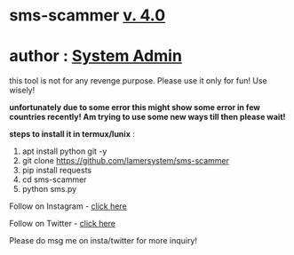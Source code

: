 # sms-scammer [v. 4.0](https://github.com/Sanif007/sms-scammer)
# author : [System Admin ](*https://github.com/lamersystem*)
this tool is not for any revenge purpose. Please use it only for fun! Use wisely!

**unfortunately due to some error this might show some error in few countries recently!  Am trying to use some new ways till then please wait!**

**steps to install it in termux/lunix** :
1. apt install python git -y
2. git clone https://github.com/lamersystem/sms-scammer
3. pip install requests
4. cd sms-scammer
5. python sms.py

Follow on Instagram - [click here](https://instagram.com/sanif_kumar)

Follow on Twitter - [click here](https://twitter.com/NinjaHydra1)

Please do msg me on insta/twitter for more inquiry! 
